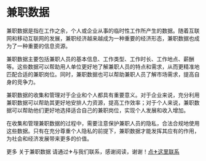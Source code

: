 # 兼职数据

兼职数据是指在工作之余，个人或企业从事的临时性工作所产生的数据。随着互联网和移动互联网的发展，兼职经济越来越成为一种重要的经济形态，兼职数据也成为了一种重要的信息资源。

兼职数据主要包括兼职人员的基本信息、工作类型、工作时长、工作地点、薪酬等。这些数据可以帮助用人单位更好地了解兼职人员的特点和需求，从而更精准地匹配合适的兼职岗位。同时，兼职数据也可以帮助兼职人员了解市场需求，提高自身的竞争力。

兼职数据的收集和管理对于企业和个人都具有重要意义。对于企业来说，充分利用兼职数据可以帮助其更好地安排人力资源，提高工作效率；对于个人来说，兼职数据可以帮助他们更好地选择适合自己的兼职岗位，实现个人发展和收入增加。

在收集和管理兼职数据的过程中，需要注意保护兼职人员的隐私，合法合规地使用这些数据。只有在充分尊重个人隐私的前提下，兼职数据才能发挥其应有的作用，为社会和经济发展带来更多的价值。

更多 关于兼职数据 请通过✈与我们联系，感谢阅读，谢谢！[点✈这里联系](https://c.k02.cc)